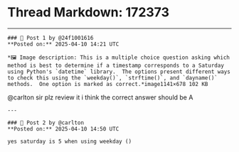 # Thread Markdown: 172373

---

    ### 💬 Post 1 by @24f1001616  
    **Posted on:** 2025-04-10 14:21 UTC  

    *🖼️ Image description: This is a multiple choice question asking which method is best to determine if a timestamp corresponds to a Saturday using Python's `datetime` library.  The options present different ways to check this using the `weekday()`, `strftime()`, and `dayname()` methods.  One option is marked as correct.*image1141×678 102 KB
@carlton sir plz review it
i think the correct answer should be A

    ---

    ### 💬 Post 2 by @carlton  
    **Posted on:** 2025-04-10 14:50 UTC  

    yes saturday is 5 when using weekday ()

    